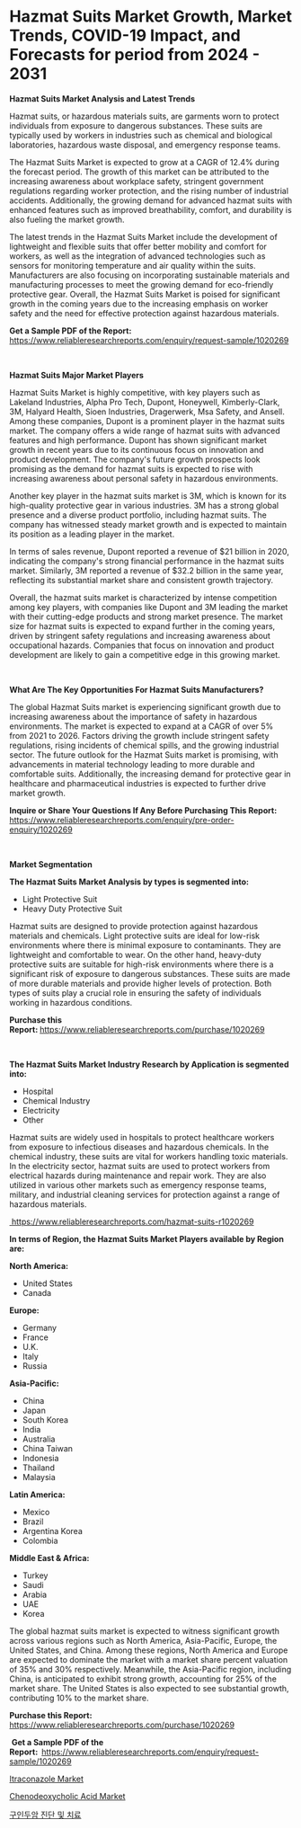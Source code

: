 <p><h1>Hazmat Suits Market Growth, Market Trends, COVID-19 Impact, and Forecasts for period from 2024 - 2031</h1></p><p><strong>Hazmat Suits Market Analysis and Latest Trends</strong></p>
<p><p>Hazmat suits, or hazardous materials suits, are garments worn to protect individuals from exposure to dangerous substances. These suits are typically used by workers in industries such as chemical and biological laboratories, hazardous waste disposal, and emergency response teams.</p><p>The Hazmat Suits Market is expected to grow at a CAGR of 12.4% during the forecast period. The growth of this market can be attributed to the increasing awareness about workplace safety, stringent government regulations regarding worker protection, and the rising number of industrial accidents. Additionally, the growing demand for advanced hazmat suits with enhanced features such as improved breathability, comfort, and durability is also fueling the market growth.</p><p>The latest trends in the Hazmat Suits Market include the development of lightweight and flexible suits that offer better mobility and comfort for workers, as well as the integration of advanced technologies such as sensors for monitoring temperature and air quality within the suits. Manufacturers are also focusing on incorporating sustainable materials and manufacturing processes to meet the growing demand for eco-friendly protective gear. Overall, the Hazmat Suits Market is poised for significant growth in the coming years due to the increasing emphasis on worker safety and the need for effective protection against hazardous materials.</p></p>
<p><strong>Get a Sample PDF of the Report:&nbsp;</strong> <a href="https://www.reliableresearchreports.com/enquiry/request-sample/1020269">https://www.reliableresearchreports.com/enquiry/request-sample/1020269</a></p>
<p>&nbsp;</p>
<p><strong>Hazmat Suits Major Market Players</strong></p>
<p><p>Hazmat Suits Market is highly competitive, with key players such as Lakeland Industries, Alpha Pro Tech, Dupont, Honeywell, Kimberly-Clark, 3M, Halyard Health, Sioen Industries, Dragerwerk, Msa Safety, and Ansell. Among these companies, Dupont is a prominent player in the hazmat suits market. The company offers a wide range of hazmat suits with advanced features and high performance. Dupont has shown significant market growth in recent years due to its continuous focus on innovation and product development. The company's future growth prospects look promising as the demand for hazmat suits is expected to rise with increasing awareness about personal safety in hazardous environments.</p><p>Another key player in the hazmat suits market is 3M, which is known for its high-quality protective gear in various industries. 3M has a strong global presence and a diverse product portfolio, including hazmat suits. The company has witnessed steady market growth and is expected to maintain its position as a leading player in the market.</p><p>In terms of sales revenue, Dupont reported a revenue of $21 billion in 2020, indicating the company's strong financial performance in the hazmat suits market. Similarly, 3M reported a revenue of $32.2 billion in the same year, reflecting its substantial market share and consistent growth trajectory.</p><p>Overall, the hazmat suits market is characterized by intense competition among key players, with companies like Dupont and 3M leading the market with their cutting-edge products and strong market presence. The market size for hazmat suits is expected to expand further in the coming years, driven by stringent safety regulations and increasing awareness about occupational hazards. Companies that focus on innovation and product development are likely to gain a competitive edge in this growing market.</p></p>
<p>&nbsp;</p>
<p><strong>What Are The Key Opportunities For Hazmat Suits Manufacturers?</strong></p>
<p><p>The global Hazmat Suits market is experiencing significant growth due to increasing awareness about the importance of safety in hazardous environments. The market is expected to expand at a CAGR of over 5% from 2021 to 2026. Factors driving the growth include stringent safety regulations, rising incidents of chemical spills, and the growing industrial sector. The future outlook for the Hazmat Suits market is promising, with advancements in material technology leading to more durable and comfortable suits. Additionally, the increasing demand for protective gear in healthcare and pharmaceutical industries is expected to further drive market growth.</p></p>
<p><strong>Inquire or Share Your Questions If Any Before Purchasing This Report:</strong> <a href="https://www.reliableresearchreports.com/enquiry/pre-order-enquiry/1020269">https://www.reliableresearchreports.com/enquiry/pre-order-enquiry/1020269</a></p>
<p>&nbsp;</p>
<p><strong>Market Segmentation</strong></p>
<p><strong>The Hazmat Suits Market Analysis by types is segmented into:</strong></p>
<p><ul><li>Light Protective Suit</li><li>Heavy Duty Protective Suit</li></ul></p>
<p><p>Hazmat suits are designed to provide protection against hazardous materials and chemicals. Light protective suits are ideal for low-risk environments where there is minimal exposure to contaminants. They are lightweight and comfortable to wear. On the other hand, heavy-duty protective suits are suitable for high-risk environments where there is a significant risk of exposure to dangerous substances. These suits are made of more durable materials and provide higher levels of protection. Both types of suits play a crucial role in ensuring the safety of individuals working in hazardous conditions.</p></p>
<p><strong>Purchase this Report:&nbsp;</strong><a href="https://www.reliableresearchreports.com/purchase/1020269">https://www.reliableresearchreports.com/purchase/1020269</a></p>
<p>&nbsp;</p>
<p><strong>The Hazmat Suits Market Industry Research by Application is segmented into:</strong></p>
<p><ul><li>Hospital</li><li>Chemical Industry</li><li>Electricity</li><li>Other</li></ul></p>
<p><p>Hazmat suits are widely used in hospitals to protect healthcare workers from exposure to infectious diseases and hazardous chemicals. In the chemical industry, these suits are vital for workers handling toxic materials. In the electricity sector, hazmat suits are used to protect workers from electrical hazards during maintenance and repair work. They are also utilized in various other markets such as emergency response teams, military, and industrial cleaning services for protection against a range of hazardous materials.</p></p>
<p><a href="https://www.reliableresearchreports.com/hazmat-suits-r1020269">&nbsp;https://www.reliableresearchreports.com/hazmat-suits-r1020269</a></p>
<p><strong>In terms of Region, the Hazmat Suits Market Players available by Region are:</strong></p>
<p>
    <p> <strong> North America: </strong>
        <ul>
            <li>United States</li>
            <li>Canada</li>
        </ul>
        </p> 
    <p> <strong> Europe: </strong>
        <ul>
            <li>Germany</li>
            <li>France</li>
            <li>U.K.</li>
            <li>Italy</li>
            <li>Russia</li>
        </ul>
        </p> 
    <p> <strong> Asia-Pacific: </strong>
        <ul>
            <li>China</li>
            <li>Japan</li>
            <li>South Korea</li>
            <li>India</li>
            <li>Australia</li>
            <li>China Taiwan</li>
            <li>Indonesia</li>
            <li>Thailand</li>
            <li>Malaysia</li>
        </ul>
        </p> 
    <p> <strong> Latin America: </strong>
        <ul>
            <li>Mexico</li>
            <li>Brazil</li>
            <li>Argentina Korea</li>
            <li>Colombia</li>
        </ul>
        </p> 
    <p> <strong> Middle East & Africa: </strong>
        <ul>
            <li>Turkey</li>
            <li>Saudi</li>
            <li>Arabia</li>
            <li>UAE</li>
            <li>Korea</li>
        </ul>
    </p>
    </p>
<p><p>The global hazmat suits market is expected to witness significant growth across various regions such as North America, Asia-Pacific, Europe, the United States, and China. Among these regions, North America and Europe are expected to dominate the market with a market share percent valuation of 35% and 30% respectively. Meanwhile, the Asia-Pacific region, including China, is anticipated to exhibit strong growth, accounting for 25% of the market share. The United States is also expected to see substantial growth, contributing 10% to the market share.</p></p>
<p><strong>Purchase this Report: </strong><a href="https://www.reliableresearchreports.com/purchase/1020269">https://www.reliableresearchreports.com/purchase/1020269</a></p>
<p>&nbsp;<strong>Get a Sample PDF of the Report:&nbsp;&nbsp;</strong><a href="https://www.reliableresearchreports.com/enquiry/request-sample/1020269">https://www.reliableresearchreports.com/enquiry/request-sample/1020269</a></p>
<p><strong></strong></p>
<p><p><a href="https://www.linkedin.com/pulse/itraconazole-market-report-reveals-latest-trends-growth-opportunities-mwpqe">Itraconazole Market</a></p><p><a href="https://www.linkedin.com/pulse/chenodeoxycholic-acid-market-trends-forecast-competitive-analysis-ccoje">Chenodeoxycholic Acid Market</a></p><p><a href="https://github.com/iansanftyord09878/Market-Research-Report-List-2/blob/main/8734254140934.md">구인두암 진단 및 치료</a></p></p>